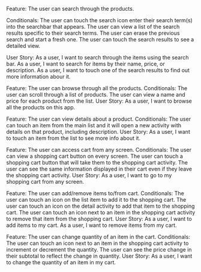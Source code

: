 Feature: The user can search through the products.

Conditionals:
The user can touch the search icon enter their search term(s) into the searchbar that appears.
The user can view a list of the search results specific to their search terms.
The user can erase the previous search and start a fresh one.
The user can touch the search results to see a detailed view.

User Story:
As a user, I want to search through the items using the search bar.
As a user, I want to search for items by their name, price, or description.
As a user, I want to touch one of the search results to find out more information abour it.


Feature: The user can browse through all the products.
Conditionals: 
The user can scroll through a list of products.
The user can view a name and price for each product from the list.
User Story:
As a user, I want to browse all the products on this app.


Feature: The user can view details about a product.
Conditionals:
The user can touch an item from the main list and it will open a new activity with details on that product, including description.
User Story:
As a user, I want to touch an item from the list to see more info about it.


Feature: The user can access cart from any screen.
Conditionals: 
The user can view a shopping cart button on every screen.
The user can touch a shopping cart button that will take them to the shopping cart activity.
The user can see the same information displayed in their cart even if they leave the shopping cart activity.
User Story: 
As a user, I want to go to my shopping cart from any screen.


Feature: The user can add/remove items to/from  cart.
Conditionals:
The user can touch an icon on the list item to add it to the shopping cart.
The user can touch an icon on the detail activity to add that item to the shopping cart.
The user can touch an icon next to an item in the shopping cart activity to remove that item from the shopping cart.
User Story:
As a user, I want to add items to my cart.
As a user, I want to remove items from my cart.


Feature: The user can change quantity of an item in the cart.
Conditionals:
The user can touch an icon next to an item in the shopping cart activity to increment or decrement the quantity.
The user can see the price change in their subtotal to reflect the change in quantity.
User Story:
As a user, I want to change the quantity of an item in my cart.
